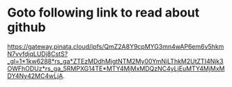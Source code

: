 # Goto following link to read about github

https://gateway.pinata.cloud/ipfs/QmZ2A8Y9cpMYG3mn4wAP6em6v5hkmN7vvfdjqLUDj8CstS?_gl=1*1kw6288*rs_ga*ZTEzMDdhMjgtNTM2My00YmNiLThkM2UtZTI4Njk3OWFhODUz*rs_ga_5RMPXG14TE*MTY4MjMxMDQzNC4yLjEuMTY4MjMxMDY4Ny42MC4wLjA.